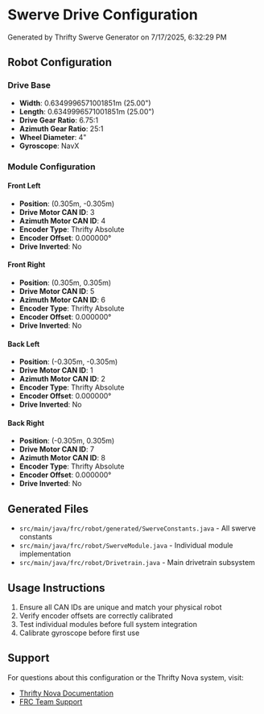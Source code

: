 # Swerve Drive Configuration

Generated by Thrifty Swerve Generator on 7/17/2025, 6:32:29 PM

## Robot Configuration

### Drive Base
- **Width**: 0.6349996571001851m (25.00")
- **Length**: 0.6349996571001851m (25.00")
- **Drive Gear Ratio**: 6.75:1
- **Azimuth Gear Ratio**: 25:1
- **Wheel Diameter**: 4"
- **Gyroscope**: NavX

### Module Configuration

#### Front Left
- **Position**: (0.305m, -0.305m)
- **Drive Motor CAN ID**: 3
- **Azimuth Motor CAN ID**: 4
- **Encoder Type**: Thrifty Absolute
- **Encoder Offset**: 0.000000°
- **Drive Inverted**: No

#### Front Right
- **Position**: (0.305m, 0.305m)
- **Drive Motor CAN ID**: 5
- **Azimuth Motor CAN ID**: 6
- **Encoder Type**: Thrifty Absolute
- **Encoder Offset**: 0.000000°
- **Drive Inverted**: No

#### Back Left
- **Position**: (-0.305m, -0.305m)
- **Drive Motor CAN ID**: 1
- **Azimuth Motor CAN ID**: 2
- **Encoder Type**: Thrifty Absolute
- **Encoder Offset**: 0.000000°
- **Drive Inverted**: No

#### Back Right
- **Position**: (-0.305m, 0.305m)
- **Drive Motor CAN ID**: 7
- **Azimuth Motor CAN ID**: 8
- **Encoder Type**: Thrifty Absolute
- **Encoder Offset**: 0.000000°
- **Drive Inverted**: No


## Generated Files

- `src/main/java/frc/robot/generated/SwerveConstants.java` - All swerve constants
- `src/main/java/frc/robot/SwerveModule.java` - Individual module implementation
- `src/main/java/frc/robot/Drivetrain.java` - Main drivetrain subsystem

## Usage Instructions

1. Ensure all CAN IDs are unique and match your physical robot
2. Verify encoder offsets are correctly calibrated
3. Test individual modules before full system integration
4. Calibrate gyroscope before first use

## Support

For questions about this configuration or the Thrifty Nova system, visit:
- [Thrifty Nova Documentation](https://docs.thriftybot.com)
- [FRC Team Support](https://github.com/Thrifty-Bot/ThriftyLib)
